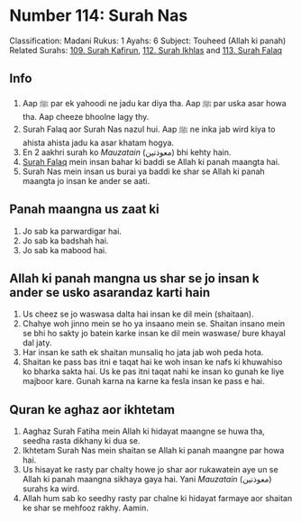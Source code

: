 # Number 114: Surah Nas

Classification: Madani
Rukus: 1
Ayahs: 6
Subject: Touheed (Allah ki panah)
Related Surahs: [109. Surah Kafirun](./109_Surah_Kafirun.md), [112. Surah Ikhlas](./112_Surah_Ikhlas.md) and [113. Surah Falaq](./113_Surah_Falaq.md)

## Info

1. Aap ﷺ par ek yahoodi ne jadu kar diya tha. Aap ﷺ par uska asar howa tha. Aap cheeze bhoolne lagy thy.
2. Surah Falaq aor Surah Nas nazul hui. Aap ﷺ ne inka jab wird kiya to ahista ahista jadu ka asar khatam hogya.
3. En 2 aakhri surah ko *Mauzatain* (معوذتین) bhi kehty hain.
4. [Surah Falaq](./113_Surah_Falaq.md) mein insan bahar ki baddi se Allah ki panah maangta hai.
5. Surah Nas mein insan us burai ya baddi ke shar se Allah ki panah maangta jo insan ke ander se aati.

## Panah maangna us zaat ki

1. Jo sab ka parwardigar hai.
2. Jo sab ka badshah hai.
3. Jo sab ka mabood hai.

## Allah ki panah mangna us shar se jo insan k ander se usko asarandaz karti hain

1. Us cheez se jo waswasa dalta hai insan ke dil mein (shaitaan).
2. Chahye woh jinno mein se ho ya insaano mein se. Shaitan insano mein se bhi ho sakty jo batein karke insan ke dil mein waswase/ bure khayal dal jaty.
3. Har insan ke sath ek shaitan munsaliq ho jata jab woh peda hota.
4. Shaitan ke pass bas itni e taqat hai ke woh insan ke nafs ki khuwahiso ko bharka sakta hai. Us ke pas itni taqat nahi ke insan ko gunah ke liye majboor kare. Gunah karna na karne ka fesla insan ke pass e hai.

## Quran ke aghaz aor ikhtetam

1. Aaghaz Surah Fatiha mein Allah ki hidayat maangne se huwa tha, seedha rasta dikhany ki dua se.
2. Ikhtetam Surah Nas mein shaitan se Allah ki panah maangne par howa hai.
3. Us hisayat ke rasty par chalty howe jo shar aor rukawatein aye un se Allah ki panah maangna sikhaya gaya hai. Yani *Mauzatain* (معوذتین) surahs ka wird.
4. Allah hum sab ko seedhy rasty par chalne ki hidayat farmaye aor shaitan ke shar se mehfooz rakhy. Aamin.
